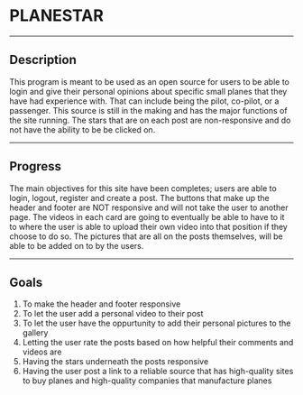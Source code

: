 # PLANESTAR







***

## Description

This program is meant to be used as an open source for users to be able to login and give their personal opinions about specific small planes that they have had experience with. That can include being the pilot, co-pilot, or a passenger. This source is still in the making and has the major functions of the site running. The stars that are on each post are non-responsive and do not have the ability to be be clicked on.






***

## Progress

The main objectives for this site have been completes; users are able to login, logout, register and create a post. The buttons that make up the header and footer are NOT responsive and will not take the user to another page. The videos in each card are going to eventually be able to have to it to where the user is able to upload their own video into that position if they choose to do so. The pictures that are all on the posts themselves, will be able to be added on to by the users.






***
## Goals

1. To make the header and footer responsive
2. To let the user add a personal video to their post
3. To let the user have the oppurtunity to add their personal pictures to the gallery
4. Letting the user rate the posts based on how helpful their comments and videos are 
5. Having the stars underneath the posts responsive
6. Having the user post a link to a reliable source that has high-quality sites to buy planes and high-quality companies that manufacture planes





